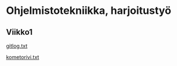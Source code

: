 # Ohjelmistotekniikka, harjoitustyö #

## Viikko1 ##

[gitlog.txt](https://github.com/lehtoneo/ot-harjoitustyo/blob/master/laskarit/viikko1/gitlog.txt)

[kometorivi.txt](https://github.com/lehtoneo/ot-harjoitustyo/blob/master/laskarit/viikko1/komentorivi.txt)

